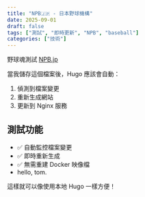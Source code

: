 ```yaml
---
title: "NPB🇯🇵 - 日本野球機構"
date: 2025-09-01
draft: false
tags: ["測試", "即時更新", "NPB", "baseball"]
categories: ["技術"]
---
```


野球魂測試 [NPB.jp](https://npb.jp)

當我儲存這個檔案後，Hugo 應該會自動：
1. 偵測到檔案變更
2. 重新生成網站
3. 更新到 Nginx 服務

## 測試功能

- ✅ 自動監控檔案變更
- ✅ 即時重新生成
- ✅ 無需重建 Docker 映像檔
- hello, tom.

這樣就可以像使用本地 Hugo 一樣方便！